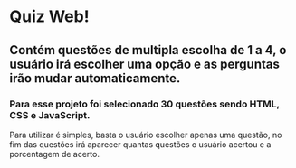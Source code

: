 # Quiz Web!

## Contém questões de multipla escolha de 1 a 4, o usuário irá escolher uma opção e as perguntas irão mudar automaticamente.

### Para esse projeto foi selecionado 30 questões sendo HTML, CSS e JavaScript.

Para utilizar é simples, basta o usuário escolher apenas uma questão, no fim das questões irá aparecer quantas questões o usuário acertou e a porcentagem de acerto.
